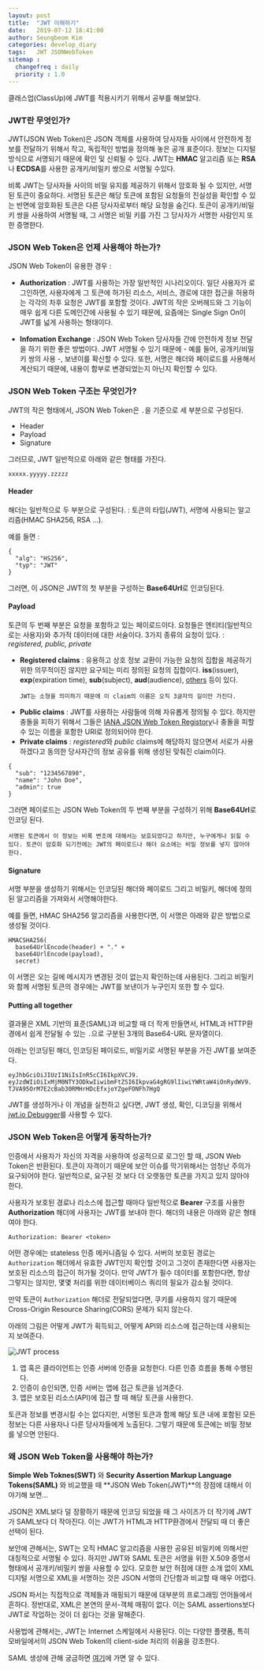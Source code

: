 ```yaml
---
layout: post
title:  "JWT 이해하기"
date:   2019-07-12 18:41:00
author: Seungbeom Kim
categories: develop_diary
tags:	JWT JSONWebToken
sitemap :
  changefreq : daily
  priority : 1.0
---
```


클래스업(ClassUp)에 JWT를 적용시키기 위해서 공부를 해보았다.

### JWT란 무엇인가?

JWT(JSON Web Token)은 JSON 객체를 사용하여 당사자들 사이에서 안전하게 정보를 전달하기 위해서 작고, 독립적인 방법을 정의해 놓은 공개 표준이다. 정보는 디지털 방식으로 서명되기 때문에 확인 및 신뢰될 수 있다. JWT는 **HMAC** 알고리즘 또는 **RSA**나 **ECDSA**를 사용한 공개키/비밀키 쌍으로 서명될 수있다.

비록 JWT는 당사자들 사이의 비밀 유지를 제공하기 위해서 암호화 될 수 있지만, 서명된 토큰이 중요하다. 서명된 토큰은 해당 토큰에 포함된 요청들의 진실성을 확인할 수 있는 반면에 암호화된 토큰은 다른 당사자로부터 해당 요청을 숨긴다. 토큰이 공개키/비밀키 쌍을 사용하여 서명될 때, 그 서명은 비밀 키를 가진 그 당사자가 서명한 사람인지 또한 증명한다.

### JSON Web Token은 언제 사용해야 하는가?

JSON Web Token이 유용한 경우 :

- **Authorization** : JWT를 사용하는 가장 일반적인 시나리오이다. 일단 사용자가 로그인하면, 사용자에게 그 토큰에 허가된 리소스, 서비스, 경로에 대한 접근을 허용하는 각각의 차후 요청은 JWT를 포함할 것이다.
JWT의 작은 오버헤드와 그 기능이 매우 쉽게 다른 도메인간에 사용될 수 있기 때문에, 요즘에는 Single Sign On이 JWT를 넓게 사용하는 형태이다.

- **Infomation Exchange** : JSON Web Token 당사자들 간에 안전하게 정보 전달을 하기 위한 좋은 방법이다. JWT 서명될 수 있기 때문에 - 예를 들어, 공개키/비밀키 쌍의 사용 -, 보낸이를 확신할 수 있다. 또한, 서명은 해더와 페이로드를 사용해서 계산되기 때문에, 내용이 함부로 변경되었는지 아닌지 확인할 수 있다.

### JSON Web Token 구조는 무엇인가?

JWT의 작은 형태에서, JSON Web Token은 `.`을 기준으로 세 부분으로 구성된다.

- Header
- Payload
- Signature

그러므로, JWT 일반적으로 아래와 같은 형태를 가진다.

```
xxxxx.yyyyy.zzzzz
```

#### Header

해더는 일반적으로 두 부분으로 구성된다. : 토큰의 타입(JWT), 서명에 사용되는 알고리즘(HMAC SHA256, RSA ...).

예를 들면 :

```
{
  "alg": "HS256",
  "typ": "JWT"
}
```

그러면, 이 JSON은 JWT의 첫 부분을 구성하는 **Base64Url**로 인코딩된다.

#### Payload

토큰의 두 번째 부분은 요청을 포함하고 있는 페이로드이다. 요청들은 엔티티(일반적으로는 사용자)와 추가적 데이터에 대한 서술이다. 3가지 종류의 요청이 있다. : *registered, public, private*

- **Registered claims** : 유용하고 상호 정보 교환이 가능한 요청의 집합을 제공하기 위한 의무적이진 않지만 요구되는 미리 정의된 요청의 집합이다.
**iss**(issuer), **exp**(expiration time), **sub**(subject), **aud**(audience), [others](https://tools.ietf.org/html/rfc7519#section-4.1) 등이 있다.
    ```
    JWT는 소형을 의미하기 때문에 이 claim의 이름은 오직 3글자의 길이만 가진다.
    ```
- **Public claims** : JWT를 사용하는 사람들에 의해 자유롭게 정의될 수 있다. 하지만 충돌을 피하기 위해서 그들은 [IANA JSON Web Token Registory](https://www.iana.org/assignments/jwt/jwt.xhtml)나 충돌을 피할 수 있는 이름을 포함한 URI로 정의되어야 한다.
- **Private claims** : *registered*와 *public* claims에 해당하지 않으면서 서로가 사용하겠다고 동의한 당사자간의 정보 공유를 위해 생성된 맞춰진 claim이다.

```
{
  "sub": "1234567890",
  "name": "John Doe",
  "admin": true
}
```

그러면 페이로드는 JSON Web Token의 두 번째 부분을 구성하기 위해 **Base64Url**로 인코딩 된다.

```
서명된 토큰에서 이 정보는 비록 변조에 대해서는 보호되었다고 하지만, 누구에게나 읽힐 수 있다. 토큰이 암호화 되기전에는 JWT의 페이로드나 해더 요소에는 비밀 정보를 넣지 않아야 한다.
```

#### Signature

서명 부분을 생성하기 위해서는 인코딩된 해더와 페이로드 그리고 비밀키, 해더에 정의된 알고리즘을 가져와서 서명해야한다.

예를 들면, HMAC SHA256 알고리즘을 사용한다면, 이 서명은 아래와 같은 방법으로 생성될 것이다.

```
HMACSHA256(
  base64UrlEncode(header) + "." +
  base64UrlEncode(payload),
  secret)
```

이 서명은 오는 길에 메시지가 변경된 것이 없는지 확인하는데 사용된다. 그리고 비밀키와 함께 서명된 토큰의 경우에는 JWT를 보낸이가 누구인지 또한 할 수 있다.

#### Putting all together

결과물은 XML 기반의 표준(SAML)과 비교할 때 더 작게 만들면서, HTML과 HTTP환경에서 쉽게 전달될 수 있는 `.`으로 구분된 3개의 Base64-URL 문자열이다.

아래는 인코딩된 해더, 인코딩된 페이로드, 비밀키로 서명된 부분을 가진 JWT를 보여준다.

```
eyJhbGciOiJIUzI1NiIsInR5cCI6IkpXVCJ9.
eyJzdWIiOiIxMjM0NTY3ODkwIiwibmFtZSI6IkpvaG4gRG9lIiwiYWRtaW4iOnRydWV9.
TJVA95OrM7E2cBab30RMHrHDcEfxjoYZgeFONFh7HgQ
```

JWT를 생성하거나 이 개념을 실천하고 싶다면, JWT 생성, 확인, 디코딩을 위해서 [jwt.io Debugger](https://jwt.io/)를 사용할 수 있다.

### JSON Web Token은 어떻게 동작하는가?

인증에서 사용자가 자신의 자격을 사용하여 성공적으로 로그인 할 때, JSON Web Token은 반환된다. 토큰이 자격이기 때문에 보안 이슈를 막기위해서는 엄청난 주의가 요구되어야 한다. 일반적으로, 요구된 것 보다 더 오랫동안 토큰을 가지고 있지 않아야 한다.

사용자가 보호된 경로나 리소스에 접근할 때마다 일반적으로 **Bearer** 구조를 사용한 **Authorization** 해더에 사용자는 JWT를 보내야 한다.
해더의 내용은 아래와 같은 형태여야 한다.

```
Authorization: Bearer <token>
```

어떤 경우에는 stateless 인증 메커니즘일 수 있다. 서버의 보호된 경로는 `Authorization` 해더에서 유효한 JWT인지 확인할 것이고 그것이 존재한다면 사용자는 보호된 리소스의 접근이 허가될 것이다. 만약 JWT가 필수 데이터를 포함한다면, 항상 그렇지는 않지만, 몇몇 처리를 위한 데이터베이스 쿼리의 필요가 감소될 것이다.

만약 토큰이 `Authorization` 해더로 전달되었다면, 쿠키를 사용하지 않기 때문에 Cross-Origin Resource Sharing(CORS) 문제가 되지 않는다.

아래의 그림은 어떻게 JWT가 획득되고, 어떻게 API와 리소스에 접근하는데 사용되는지 보여준다.

<img src="{{ site.baseurl }}/assets/develop_diary/JWT_1.png" title="JWT process" class="post-image">

1. 앱 혹은 클라이언트는 인증 서버에 인증을 요청한다. 다른 인증 흐름을 통해 수행된다.
2. 인증이 승인되면, 인증 서버는 앱에 접근 토큰을 넘겨준다.
3. 앱은 보호된 리소스(API)에 접근 할 때 해당 토큰을 사용한다.

토큰과 정보를 변경시킬 수는 없다지만, 서명된 토큰과 함께 해당 토큰 내에 포함된 모든 정보는 다른 사용자나 다른 당사자들에게 노출된다. 그렇기 때문에 토큰에는 비밀 정보를 넣으면 안된다.

### 왜 JSON Web Token을 사용해야 하는가?

**Simple Web Toknes(SWT)** 와 **Security Assertion Markup Language Tokens(SAML)** 와 비교했을 때 **JSON Web Token(JWT)**의 장점에 대해서 이야기해 보면...

JSON은 XML보다 덜 장황하기 때문에 인코딩 되었을 때 그 사이즈가 더 작기에 JWT가 SAML보다 더 작아진다. 이는 JWT가 HTML과 HTTP환경에서 전달되 때 더 좋은 선택이 된다.

보안에 관해서는, SWT는 오직 HMAC 알고리즘을 사용한 공유된 비밀키에 의해서만 대칭적으로 서명될 수 있다. 하지만 JWT와 SAML 토큰은 서명을 위한 X.509 증명서 형태에서 공개키/비밀키 쌍을 사용할 수 있다. 모호한 보안 허점에 대한 소개 없이 XML 디지털 서명으로
XML을 서명하는 것은 JSON 서명의 간단함과 비교할 때 매우 어렵다.

JSON 파서는 직접적으로 객체들과 매핑되기 때문에 대부분의 프로그래밍 언어들에서 흔하다. 정반대로, XML은 본연의 문서-객체 매핑이 없다. 이는 SAML assertions보다 JWT로 작업하는 것이 더 쉽다는 것을 말해준다.

사용법에 관해서는, JWT는 Internet 스케일에서 사용된다. 이는 다양한 플랫폼, 특히 모바일에서의 JSON Web Token의 client-side 처리의 쉬움을 강조한다.

SAML 생성에 관해 궁금하면 [여기](http://samltool.io/)에 가면 알 수 있다.
